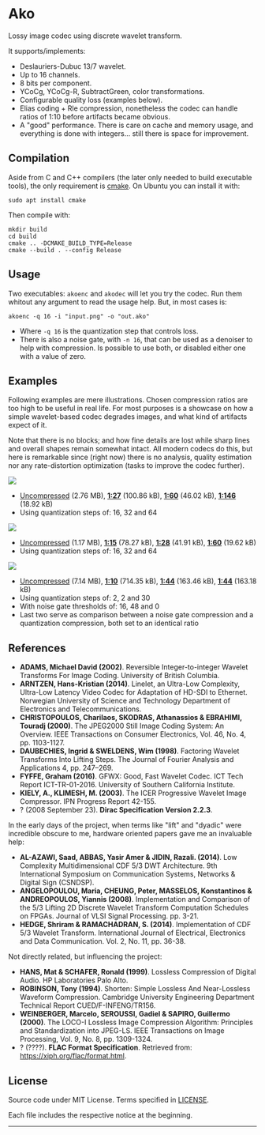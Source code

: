 
Ako
===

Lossy image codec using discrete wavelet transform.

It supports/implements:
- Deslauriers-Dubuc 13/7 wavelet.
- Up to 16 channels.
- 8 bits per component.
- YCoCg, YCoCg-R, SubtractGreen, color transformations.
- Configurable quality loss (examples below).
- Elias coding + Rle compression, nonetheless the codec can handle ratios of 1:10 before artifacts became obvious.
- A "good" performance. There is care on cache and memory usage, and everything is done with integers... still there is space for improvement.


Compilation
-----------
Aside from C and C++ compilers (the later only needed to build executable tools), the only requirement is [cmake][14]. On Ubuntu you can install it with:

```
sudo apt install cmake
```

Then compile with:
```
mkdir build
cd build
cmake .. -DCMAKE_BUILD_TYPE=Release
cmake --build . --config Release
```


Usage
-----
Two executables: `akoenc` and `akodec` will let you try the codec. Run them whitout any argument to read the usage help. But, in most cases is:

```
akoenc -q 16 -i "input.png" -o "out.ako"
```
- Where `-q 16` is the quantization step that controls loss.
- There is also a noise gate, with `-n 16`, that can be used as a denoiser to help with compression. Is possible to use both, or disabled either one with a value of zero.


Examples
--------
Following examples are mere illustrations. Chosen compression ratios are too high to be useful in real life. For most purposes is a showcase on how a simple wavelet-based codec degrades images, and what kind of artifacts expect of it.

Note that there is no blocks; and how fine details are lost while sharp lines and overall shapes remain somewhat intact. All modern codecs do this, but here is remarkable since (right now) there is no analysis, quality estimation nor any rate-distortion optimization (tasks to improve the codec further).

![](./resources/readme-images/guanaco1-readme.png)
- [Uncompressed][1] (2.76 MB), [**1:27**][2] (100.86 kB), [**1:60**][3] (46.02 kB), [**1:146**][4] (18.92 kB)
- Using quantization steps of: 16, 32 and 64

![](./resources/readme-images/kodak8-readme.png)
- [Uncompressed][5] (1.17 MB), [**1:15**][6] (78.27 kB), [**1:28**][7] (41.91 kB), [**1:60**][8] (19.62 kB)
- Using quantization steps of: 16, 32 and 64

![](./resources/readme-images/vincent-readme.png)
- [Uncompressed][9] (7.14 MB), [**1:10**][10] (714.35 kB), [**1:44**][11] (163.46 kB), [**1:44**][12] (163.18 kB)
- Using quantization steps of: 2, 2 and 30
- With noise gate thresholds of: 16, 48 and 0
- Last two serve as comparison between a noise gate compression and a quantization compression, both set to an identical ratio


References
----------

- **ADAMS, Michael David (2002)**. Reversible Integer-to-integer Wavelet Transforms For Image Coding. University of British Columbia.
- **ARNTZEN, Hans-Kristian (2014)**. Linelet, an Ultra-Low Complexity, Ultra-Low Latency Video Codec for Adaptation of HD-SDI to Ethernet. Norwegian University of Science and Technology Department of Electronics and Telecommunications.
- **CHRISTOPOULOS, Charilaos, SKODRAS, Athanassios & EBRAHIMI, Touradj (2000)**. The JPEG2000 Still Image Coding System: An Overview. IEEE Transactions on Consumer Electronics, Vol. 46, No. 4, pp. 1103-1127.
- **DAUBECHIES, Ingrid & SWELDENS, Wim (1998)**. Factoring Wavelet Transforms Into Lifting Steps. The Journal of Fourier Analysis and Applications 4, pp. 247–269.
- **FYFFE, Graham (2016)**. GFWX: Good, Fast Wavelet Codec. ICT Tech Report ICT-TR-01-2016. University of Southern California Institute.
- **KIELY, A., KLIMESH, M. (2003)**. The ICER Progressive Wavelet Image Compressor. IPN Progress Report 42-155.
- ? (2008 September 23). **Dirac Specification Version 2.2.3**.


In the early days of the project, when terms like "lift" and "dyadic" were incredible obscure to me, hardware oriented papers gave me an invaluable help:

- **AL-AZAWI, Saad, ABBAS, Yasir Amer & JIDIN, Razali. (2014)**. Low Complexity Multidimensional CDF 5/3 DWT Architecture. 9th International Symposium on Communication Systems, Networks & Digital Sign (CSNDSP).
- **ANGELOPOULOU, Maria, CHEUNG, Peter, MASSELOS, Konstantinos & ANDREOPOULOS, Yiannis (2008)**. Implementation and Comparison of the 5/3 Lifting 2D Discrete Wavelet Transform Computation Schedules on FPGAs. Journal of VLSI Signal Processing. pp. 3-21.
- **HEDGE, Shriram & RAMACHADRAN, S. (2014)**. Implementation of CDF 5/3 Wavelet Transform. International Journal of Electrical, Electronics and Data Communication. Vol. 2, No. 11, pp. 36-38.


Not directly related, but influencing the project:

- **HANS, Mat & SCHAFER, Ronald (1999)**. Lossless Compression of Digital Audio. HP Laboratories Palo Alto.
- **ROBINSON, Tony (1994)**. Shorten: Simple Lossless And Near-Lossless Waveform Compression. Cambridge University Engineering Department Technical Report CUED/F-INFENG/TR156.
- **WEINBERGER, Marcelo, SEROUSSI, Gadiel & SAPIRO, Guillermo (2000)**. The LOCO-I Lossless Image Compression Algorithm: Principles and Standardization into JPEG-LS. IEEE Transactions on Image Processing, Vol. 9, No. 8, pp. 1309-1324.
- ? (????). **FLAC Format Specification**. Retrieved from: https://xiph.org/flac/format.html.


License
-------
Source code under MIT License. Terms specified in [LICENSE][13].

Each file includes the respective notice at the beginning.

____

[1]: ./resources/test-images/guanaco1.png
[2]: ./resources/readme-images/guanaco1.akoQ16N0.png
[3]: ./resources/readme-images/guanaco1.akoQ32N0.png
[4]: ./resources/readme-images/guanaco1.akoQ64N0.png

[5]: ./resources/test-images/kodak8.png
[6]: ./resources/readme-images/kodak8.akoQ16N0.png
[7]: ./resources/readme-images/kodak8.akoQ32N0.png
[8]: ./resources/readme-images/kodak8.akoQ64N0.png

[9]: ./resources/test-images/vincent.png
[10]: ./resources/readme-images/vincent.akoQ2N16.png
[11]: ./resources/readme-images/vincent.akoQ2N48.png
[12]: ./resources/readme-images/vincent.akoQ30N0.png

[13]: ./LICENSE

[14]: https://cmake.org/
